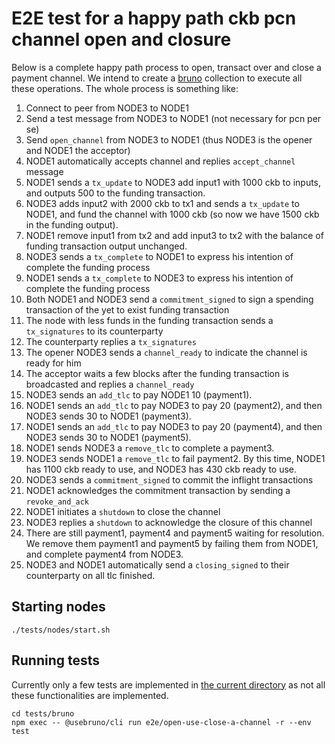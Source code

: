 # E2E test for a happy path ckb pcn channel open and closure

Below is a complete happy path process to open, transact over and close a payment channel.
We intend to create a [bruno](https://www.usebruno.com/) collection to execute all these operations.
The whole process is something like:

1. Connect to peer from NODE3 to NODE1
2. Send a test message from NODE3 to NODE1 (not necessary for pcn per se)
3. Send `open_channel` from NODE3 to NODE1 (thus NODE3 is the opener and NODE1 the acceptor)
4. NODE1 automatically accepts channel and replies `accept_channel` message
5. NODE1 sends a `tx_update` to NODE3 add input1 with 1000 ckb to inputs, and outputs 500 to the funding transaction.
6. NODE3 adds input2 with 2000 ckb to tx1 and sends a `tx_update` to NODE1, and fund the channel with 1000 ckb (so now we have 1500 ckb in the funding output).
7. NODE1 remove input1 from tx2 and add input3 to tx2 with the balance of funding transaction output unchanged.
8. NODE3 sends a `tx_complete` to NODE1 to express his intention of complete the funding process
9. NODE1 sends a `tx_complete` to NODE3 to express his intention of complete the funding process
10. Both NODE1 and NODE3 send a `commitment_signed` to sign a spending transaction of the yet to exist funding transaction
11. The node with less funds in the funding transaction sends a `tx_signatures` to its counterparty
12. The counterparty replies a `tx_signatures`
13. The opener NODE3 sends a `channel_ready` to indicate the channel is ready for him
14. The acceptor waits a few blocks after the funding transaction is broadcasted and replies a `channel_ready`
15. NODE3 sends an `add_tlc` to pay NODE1 10 (payment1).
16. NODE1 sends an `add_tlc` to pay NODE3 to pay 20 (payment2), and then NODE3 sends 30 to NODE1 (payment3).
17. NODE1 sends an `add_tlc` to pay NODE3 to pay 20 (payment4), and then NODE3 sends 30 to NODE1 (payment5).
18. NODE1 sends NODE3 a `remove_tlc` to complete a payment3.
19. NODE3 sends NODE1 a `remove_tlc` to fail payment2. By this time, NODE1 has 1100 ckb ready to use, and NODE3 has 430 ckb ready to use.
20. NODE3 sends a `commitment_signed` to commit the inflight transactions
21. NODE1 acknowledges the commitment transaction by sending a `revoke_and_ack`
22. NODE1 initiates a `shutdown` to close the channel
23. NODE3 replies a `shutdown` to acknowledge the closure of this channel
24. There are still payment1, payment4 and payment5 waiting for resolution. We remove them payment1 and payment5 by failing them from NODE1, and complete payment4 from NODE3.
25. NODE3 and NODE1 automatically send a `closing_signed` to their counterparty on all tlc finished. 

## Starting nodes

```
./tests/nodes/start.sh
```

## Running tests

Currently only a few tests are implemented in [the current directory](./) as not all these functionalities are implemented.

```
cd tests/bruno
npm exec -- @usebruno/cli run e2e/open-use-close-a-channel -r --env test
```

